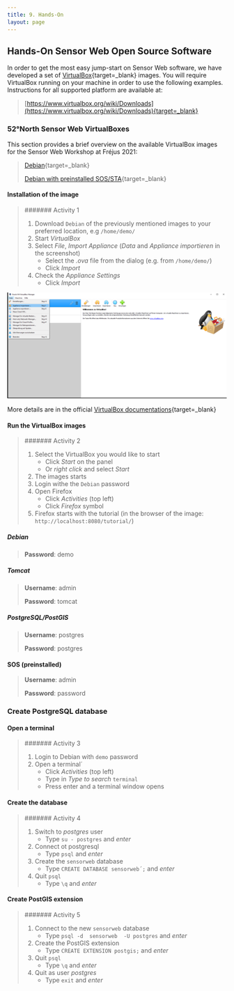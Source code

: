 ```yaml
---
title: 9. Hands-On
layout: page
---
```


## Hands-On Sensor Web Open Source Software

In order to get the most easy jump-start on Sensor Web software, we have
developed a set of [VirtualBox](https://www.virtualbox.org/){target=_blank}
 images. You will
require VirtualBox running on your machine in order to use the following examples.
Instructions for all supported platform are available at:

> [https://www.virtualbox.org/wiki/Downloads](https://www.virtualbox.org/wiki/Downloads){target=_blank}

### 52°North Sensor Web VirtualBoxes

This section provides a brief overview on the available VirtualBox images for
the Sensor Web Workshop at Fréjus 2021:

> [Debian](https://52north.org/delivery/SensorWeb/Workshops/Frejus_2021/Sensor%20Web%20Workshop%202021.ova){target=_blank}
>
> [Debian with preinstalled SOS/STA](https://52north.org/delivery/SensorWeb/Workshops/Frejus_2021/Sensor%20Web%20Workshop%202021%20inst.ova){target=_blank}

#### Installation of the image

> ####### Activity 1
>
> 1. Download `Debian` of the previously mentioned images to your preferred location, e.g `/home/demo/`
> 1. Start *VirtualBox*
> 1. Select *File*, *Import Appliance* (*Data* and *Appliance importieren* in the screenshot)
>     * Select the *.ova* file from the dialog (e.g. from `/home/demo/`)
>     * Click *Import*
> 1. Check the *Appliance Settings*
>     * Click *Import*

![VirtualBox_1.png](../images/VirtualBox_1.png "VirtualBox")

More details are in the official [VirtualBox documentations](https://www.virtualbox.org/manual/ch01.html#ovf-import-appliance){target=_blank}

#### Run the VirtualBox images

> ####### Activity 2
>
>1. Select the VirtualBox you would like to start
>     * Click *Start* on the panel
>     * Or *right click* and select *Start*
>1. The images starts
>1. Login withe the `Debian` password
>1. Open Firefox
>     * Click *Activities* (top left)
>     * Click *Firefox* symbol
>1. Firefox starts with the tutorial (in the browser of the image: `http://localhost:8080/tutorial/`)

##### Debian

> **Password**: demo

##### Tomcat

> **Username**: admin
>
> **Password**: tomcat

##### PostgreSQL/PostGIS

> **Username**: postgres
>
> **Password**: postgres

#### SOS (preinstalled)

> **Username**: admin
>
> **Password**: password

### Create PostgreSQL database

#### Open a terminal

> ####### Activity 3
>
> 1. Login to Debian with `demo` password
> 1. Open a terminal´
>     * Click *Activities* (top left)
>     * Type in *Type to search* `terminal`
>     * Press enter and a terminal window opens

#### Create the database

> ####### Activity 4
>
> 1. Switch to *postgres* user
>     * Type `su - postgres` and *enter*
> 1. Connect ot postgresql
>     * Type `psql` and *enter*
> 1. Create the `sensorweb` database
>     * Type `CREATE DATABASE sensorweb´;` and *enter*
> 1. Quit `psql`
>     * Type `\q` and *enter*

#### Create PostGIS extension

> ####### Activity 5
>
> 1. Connect to the new `sensorweb` database
>     * Type `psql -d  sensorweb  -U postgres` and *enter*
> 1. Create the PostGIS extension
>     * Type `CREATE EXTENSION postgis;` and *enter*
> 1. Quit `psql`
>     * Type `\q` and *enter*
> 1. Quit as user *postgres*
>     * Type `exit` and *enter*
